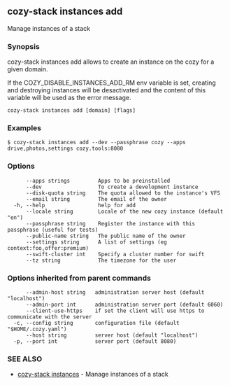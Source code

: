 ## cozy-stack instances add

Manage instances of a stack

### Synopsis


cozy-stack instances add allows to create an instance on the cozy for a
given domain.

If the COZY_DISABLE_INSTANCES_ADD_RM env variable is set, creating and
destroying instances will be desactivated and the content of this variable will
be used as the error message.


```
cozy-stack instances add [domain] [flags]
```

### Examples

```
$ cozy-stack instances add --dev --passphrase cozy --apps drive,photos,settings cozy.tools:8080
```

### Options

```
      --apps strings         Apps to be preinstalled
      --dev                  To create a development instance
      --disk-quota string    The quota allowed to the instance's VFS
      --email string         The email of the owner
  -h, --help                 help for add
      --locale string        Locale of the new cozy instance (default "en")
      --passphrase string    Register the instance with this passphrase (useful for tests)
      --public-name string   The public name of the owner
      --settings string      A list of settings (eg context:foo,offer:premium)
      --swift-cluster int    Specify a cluster number for swift
      --tz string            The timezone for the user
```

### Options inherited from parent commands

```
      --admin-host string   administration server host (default "localhost")
      --admin-port int      administration server port (default 6060)
      --client-use-https    if set the client will use https to communicate with the server
  -c, --config string       configuration file (default "$HOME/.cozy.yaml")
      --host string         server host (default "localhost")
  -p, --port int            server port (default 8080)
```

### SEE ALSO

* [cozy-stack instances](cozy-stack_instances.md)	 - Manage instances of a stack

